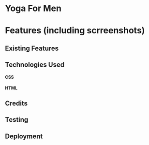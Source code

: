 # Yoga For Men

# Features (including scrreenshots)

## Existing Features

## Technologies Used

#### CSS
#### HTML

## Credits

## Testing

## Deployment


